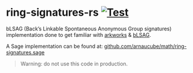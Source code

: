 # ring-signatures-rs [![Test](https://github.com/arnaucube/ring-signatures-rs/workflows/Test/badge.svg)](https://github.com/arnaucube/ring-signatures-rs/actions?query=workflow%3ATest)

bLSAG (Back’s Linkable Spontaneous Anonymous Group signatures) implementation done to get familiar with [arkworks](https://arkworks.rs) & [bLSAG](https://web.getmonero.org/library/Zero-to-Monero-2-0-0.pdf).

A Sage implementation can be found at: [github.com/arnaucube/math/ring-signatures.sage](https://github.com/arnaucube/math/blob/master/ring-signatures.sage)

> Warning: do not use this code in production.
